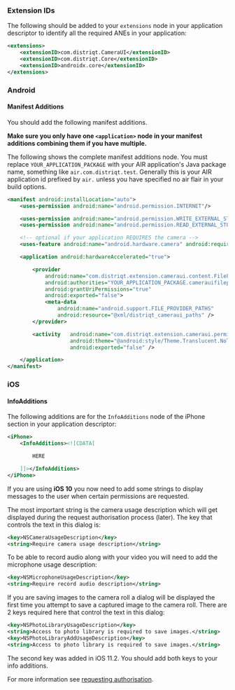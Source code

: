 
### Extension IDs

The following should be added to your `extensions` node in your application descriptor to identify all the required ANEs in your application:

```xml
<extensions>
    <extensionID>com.distriqt.CameraUI</extensionID>
    <extensionID>com.distriqt.Core</extensionID>
    <extensionID>androidx.core</extensionID>
</extensions>
```



### Android

#### Manifest Additions

You should add the following manifest additions.

**Make sure you only have one `<application>` node in your manifest additions combining them if you have multiple.**

The following shows the complete manifest additions node. You must replace `YOUR_APPLICATION_PACKAGE` with your
AIR application's Java package name, something like `air.com.distriqt.test`.
Generally this is your AIR application id prefixed by `air.` unless you have specified no air flair in your build options.

```xml
<manifest android:installLocation="auto">
	<uses-permission android:name="android.permission.INTERNET"/>

	<uses-permission android:name="android.permission.WRITE_EXTERNAL_STORAGE" />
	<uses-permission android:name="android.permission.READ_EXTERNAL_STORAGE" />

	<!-- optional if your application REQUIRES the camera -->
	<uses-feature android:name="android.hardware.camera" android:required="true" />

	<application android:hardwareAccelerated="true">

		<provider
			android:name="com.distriqt.extension.cameraui.content.FileProvider"
			android:authorities="YOUR_APPLICATION_PACKAGE.camerauifileprovider"
			android:grantUriPermissions="true"
			android:exported="false">
			<meta-data
				android:name="android.support.FILE_PROVIDER_PATHS"
				android:resource="@xml/distriqt_cameraui_paths" />
		</provider>

		<activity 	android:name="com.distriqt.extension.cameraui.permissions.AuthorisationActivity"
					android:theme="@android:style/Theme.Translucent.NoTitleBar"
					android:exported="false" />

	</application>
</manifest>
```


### iOS

#### InfoAdditions

The following additions are for the `InfoAdditions` node of the iPhone section in your application descriptor:

```xml
<iPhone>
	<InfoAdditions><![CDATA[

		HERE

	]]></InfoAdditions>
</iPhone>
```

If you are using **iOS 10** you now need to add some strings to display messages to the user
when certain permissions are requested.

The most important string is the camera usage description which will get displayed during
the request authorisation process (later). The key that controls the text in this dialog is:

```xml
<key>NSCameraUsageDescription</key>
<string>Require camera usage description</string>
```

To be able to record audio along with your video you will need to add the microphone
usage description:

```xml
<key>NSMicrophoneUsageDescription</key>
<string>Require record audio description</string>
```

If you are saving images to the camera roll a dialog will be displayed the first time you attempt to save a captured image to the camera roll. There are 2 keys required here that control the text in this dialog:

```xml
<key>NSPhotoLibraryUsageDescription</key>
<string>Access to photo library is required to save images.</string>
<key>NSPhotoLibraryAddUsageDescription</key>
<string>Access to photo library is required to save images.</string>
```

The second key was added in iOS 11.2. You should add both keys to your info additions.

For more information see [requesting authorisation](../requesting-authorisation.md#usage-description).